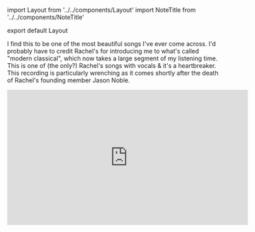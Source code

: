 import Layout from '../../components/Layout'
import NoteTitle from '../../components/NoteTitle'

export default Layout

<NoteTitle date="2017-12-14" title="Last Things Last" />

I find this to be one of the most beautiful songs I've ever come across. I'd
probably have to credit Rachel's for introducing me to what's called "modern
classical", which now takes a large segment of my listening time. This is one of
(the only?) Rachel's songs with vocals & it's a heartbreaker. This recording is
particularly wrenching as it comes shortly after the death of Rachel's founding
member Jason Noble.

<iframe className="mb4" width="560" height="315" src="https://www.youtube-nocookie.com/embed/Bv6og-PvKAg?rel=0" frameBorder="0" gesture="media" allow="encrypted-media" allowFullScreen></iframe>
